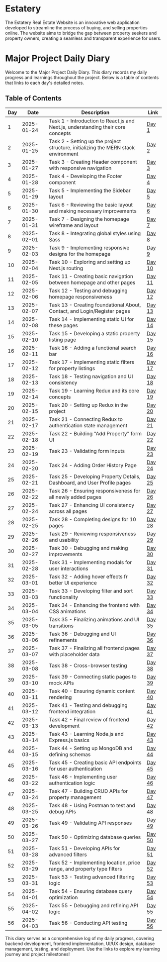 # Estatery
The Estatery Real Estate Website is an innovative web application developed to streamline the  process of buying, and selling properties online. The website aims to bridge the gap between property seekers  and property owners, creating a seamless and transparent experience for users.

# Major Project Daily Diary
Welcome to the Major Project Daily Diary. This diary records my daily progress and learnings throughout the project. Below is a table of contents that links to each day's detailed notes.

## Table of Contents

| Day | Date       | Description                                                                            | Link                                 |
| --- | -----------| -------------------------------------------------------------------------------------- | -------------------------------------|
| 1   | 2025-01-24 | Task 1 - Introduction to React.js and Next.js, understanding their core concepts       | [Day 1](Diary/day1.md)               |
| 2   | 2025-01-25 | Task 2 - Setting up the project structure, initializing the MERN stack environment     | [Day 2](Diary/day2.md)               |
| 3   | 2025-01-27 | Task 3 - Creating Header component with responsive navigation                          | [Day 3](Diary/day3.md)               |
| 4   | 2025-01-28 | Task 4 - Developing the Footer component                                               | [Day 4](Diary/day4.md)               |
| 5   | 2025-01-29 | Task 5 - Implementing the Sidebar layout                                               | [Day 5](Diary/day5.md)               |
| 6   | 2025-01-30 | Task 6 - Reviewing the basic layout and making necessary improvements                  | [Day 6](Diary/day6.md)               |
| 7   | 2025-01-31 | Task 7 - Designing the homepage wireframe and layout                                   | [Day 7](Diary/day7.md)               |
| 8   | 2025-02-01 | Task 8 - Integrating global styles using Sass                                          | [Day 8](Diary/day8.md)               |
| 9   | 2025-02-03 | Task 9 - Implementing responsive designs for the homepage                              | [Day 9](Diary/day9.md)               |
| 10  | 2025-02-04 | Task 10 - Exploring and setting up Next.js routing                                     | [Day 10](Diary/day10.md)             |
| 11  | 2025-02-05 | Task 11 - Creating basic navigation between homepage and other pages                   | [Day 11](Diary/day11.md)             |
| 12  | 2025-02-06 | Task 12 - Testing and debugging homepage responsiveness                                | [Day 12](Diary/day12.md)             |
| 13  | 2025-02-07 | Task 13 - Creating foundational About, Contact, and Login/Register pages               | [Day 13](Diary/day13.md)             |
| 14  | 2025-02-08 | Task 14 - Implementing static UI for these pages                                       | [Day 14](Diary/day14.md)             |
| 15  | 2025-02-10 | Task 15 - Developing a static property listing page                                    | [Day 15](Diary/day15.md)             |
| 16  | 2025-02-11 | Task 16 - Adding a functional search bar                                               | [Day 16](Diary/day16.md)             |
| 17  | 2025-02-12 | Task 17 - Implementing static filters for property listings                            | [Day 17](Diary/day17.md)             |
| 18  | 2025-02-13 | Task 18 - Testing navigation and UI consistency                                        | [Day 18](Diary/day18.md)             |
| 19  | 2025-02-14 | Task 19 - Learning Redux and its core concepts                                         | [Day 19](Diary/day19.md)             |
| 20  | 2025-02-15 | Task 20 - Setting up Redux in the project                                              | [Day 20](Diary/day20.md)             |
| 21  | 2025-02-17 | Task 21 - Connecting Redux to authentication state management                          | [Day 21](Diary/day21.md)             |
| 22  | 2025-02-18 | Task 22 - Building "Add Property" form UI                                              | [Day 22](Diary/day22.md)             |
| 23  | 2025-02-19 | Task 23 - Validating form inputs                                                       | [Day 23](Diary/day23.md)             |
| 24  | 2025-02-20 | Task 24 - Adding Order History Page                                                    | [Day 24](Diary/day24.md)             |
| 25  | 2025-02-21 | Task 25 - Developing Property Details, Dashboard, and User Profile pages               | [Day 25](Diary/day25.md)             |
| 26  | 2025-02-22 | Task 26 - Ensuring responsiveness for all newly added pages                            | [Day 26](Diary/day26.md)             |
| 27  | 2025-02-24 | Task 27 - Enhancing UI consistency across all pages                                    | [Day 27](Diary/day27.md)             |
| 28  | 2025-02-25 | Task 28 - Completing designs for 10 pages                                              | [Day 28](Diary/day28.md)             |
| 29  | 2025-02-26 | Task 29 - Reviewing responsiveness and usability                                       | [Day 29](Diary/day29.md)             |
| 30  | 2025-02-27 | Task 30 - Debugging and making improvements                                            | [Day 30](Diary/day30.md)             |
| 31  | 2025-02-28 | Task 31 - Implementing modals for user interactions                                    | [Day 31](Diary/day31.md)             |
| 32  | 2025-03-01 | Task 32 - Adding hover effects fr better UI experience                                 | [Day 32](Diary/day32.md)             |
| 33  | 2025-03-03 | Task 33 - Developing filter and sort functionality                                     | [Day 33](Diary/day33.md)             |
| 34  | 2025-03-04 | Task 34 - Enhancing the frontend with CSS animations                                   | [Day 34](Diary/day34.md)             |
| 35  | 2025-03-05 | Task 35 - Finalizing animations and UI transitions                                     | [Day 35](Diary/day35.md)             |
| 36  | 2025-03-06 | Task 36 - Debugging and UI refinements                                                 | [Day 36](Diary/day36.md)             |
| 37  | 2025-03-07 | Task 37 - Finalizing all frontend pages with placeholder data                          | [Day 37](Diary/day37.md)             |
| 38  | 2025-03-08 | Task 38 - Cross-browser testing                                                        | [Day 38](Diary/day38.md)             |
| 39  | 2025-03-10 | Task 39 - Connecting static pages to mock APIs                                         | [Day 39](Diary/day39.md)             |
| 40  | 2025-03-11 | Task 40 - Ensuring dynamic content rendering                                           | [Day 40](Diary/day40.md)             |
| 41  | 2025-03-12 | Task 41 - Testing and debugging frontend integration                                   | [Day 41](Diary/day41.md)             |
| 42  | 2025-03-13 | Task 42 - Final review of frontend development                                         | [Day 42](Diary/day42.md)             |
| 43  | 2025-03-14 | Task 43 - Learning Node.js and Express.js basics                                       | [Day 43](Diary/day43.md)             |
| 44  | 2025-03-15 | Task 44 - Setting up MongoDB and defining schemas                                      | [Day 44](Diary/day44.md)             |
| 45  | 2025-03-16 | Task 45 - Creating basic API endpoints for user authentication                         | [Day 45](Diary/day45.md)             |
| 46  | 2025-03-22 | Task 46 - Implementing user authentication logic                                       | [Day 46](Diary/day46.md)             |
| 47  | 2025-03-24 | Task 47 - Building CRUD APIs for property management                                   | [Day 47](Diary/day47.md)             |
| 48  | 2025-03-25 | Task 48 - Using Postman to test and debug APIs                                         | [Day 48](Diary/day48.md)             |
| 49  | 2025-03-26 | Task 49 - Validating API responses                                                     | [Day 49](Diary/day49.md)             |
| 50  | 2025-03-27 | Task 50 - Optimizing database queries                                                  | [Day 50](Diary/day50.md)             |
| 51  | 2025-03-28 | Task 51 - Developing APIs for advanced filters                                         | [Day 51](Diary/day51.md)             |
| 52  | 2025-03-29 | Task 52 - Implementing location, price range, and property type filters                | [Day 52](Diary/day52.md)             |
| 53  | 2025-03-31 | Task 53 - Testing advanced filtering logic                                             | [Day 53](Diary/day53.md)             |
| 54  | 2025-04-01 | Task 54 - Ensuring database query optimization                                         | [Day 54](Diary/day54.md)             |
| 55  | 2025-04-02 | Task 55 - Debugging and refining API logic                                             | [Day 55](Diary/day55.md)             |
| 56  | 2025-04-03 | Task 56 - Conducting API testing                                                       | [Day 56](Diary/day56.md)             |

This diary serves as a comprehensive log of my daily progress, covering backend development, frontend implementation, UI/UX design, database management, testing, and deployment. Use the links to explore my learning journey and project milestones!

